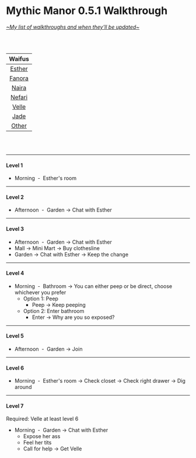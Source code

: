 # Mythic Manor 0.5.1 Walkthrough
[*\~My list of walkthroughs and when they'll be updated\~*](https://www.patreon.com/maimlain)

<br>
<br>

| Waifus |
|:---:|
| [Esther](https://github.com/maim-lain/mythicmanor/blob/master/esther.md) |
| [Fanora](https://github.com/maim-lain/mythicmanor/blob/master/weeks/week2.md) |
| [Naira](https://github.com/maim-lain/mythicmanor/blob/master/weeks/week3.md) |
| [Nefari](https://github.com/maim-lain/mythicmanor/blob/master/weeks/week4.md) |
| [Velle](https://github.com/maim-lain/mythicmanor/blob/master/weeks/week5.md) |
| [Jade](https://github.com/maim-lain/mythicmanor/blob/master/weeks/week6.md) |
| [Other](https://github.com/maim-lain/mythicmanor/blob/master/weeks/week7.md) |

<br>
<br>

---
#### Level 1
- Morning &nbsp;-&nbsp; Esther's room
---

#### Level 2
- Afternoon &nbsp;-&nbsp; Garden -> Chat with Esther
---
#### Level 3
- Afternoon &nbsp;-&nbsp; Garden -> Chat with Esther
- Mall -> Mini Mart -> Buy clothesline
- Garden -> Chat with Esther -> Keep the change
---
#### Level 4
- Morning &nbsp;-&nbsp; Bathroom -> You can either peep or be direct, choose whichever you prefer
    - Option 1: Peep
        - Peep -> Keep peeping
    - Option 2: Enter bathroom
        - Enter -> Why are you so exposed?
---
#### Level 5
- Afternoon &nbsp;-&nbsp; Garden -> Join
---
#### Level 6
- Morning &nbsp;-&nbsp; Esther's room -> Check closet -> Check right drawer -> Dig around
---
#### Level 7
Required: Velle at least level 6
- Morning &nbsp;-&nbsp; Garden -> Chat with Esther
    - Expose her ass
    - Feel her tits
    - Call for help -> Get Velle
